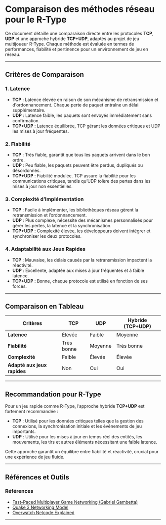 
# Comparaison des méthodes réseau pour le R-Type

Ce document détaille une comparaison directe entre les protocoles **TCP**, **UDP** et une approche hybride **TCP+UDP**, adaptés au projet de jeu multijoueur R-Type. Chaque méthode est évaluée en termes de performances, fiabilité et pertinence pour un environnement de jeu en réseau.

---

## Critères de Comparaison

### 1. **Latence**
- **TCP** : Latence élevée en raison de son mécanisme de retransmission et d'ordonnancement. Chaque perte de paquet entraîne un délai supplémentaire.
- **UDP** : Latence faible, les paquets sont envoyés immédiatement sans confirmation.
- **TCP+UDP** : Latence équilibrée, TCP gérant les données critiques et UDP les mises à jour fréquentes.

### 2. **Fiabilité**
- **TCP** : Très fiable, garantit que tous les paquets arrivent dans le bon ordre.
- **UDP** : Peu fiable, les paquets peuvent être perdus, dupliqués ou désordonnés.
- **TCP+UDP** : Fiabilité modulée. TCP assure la fiabilité pour les communications critiques, tandis qu’UDP tolère des pertes dans les mises à jour non essentielles.

### 3. **Complexité d’Implémentation**
- **TCP** : Facile à implémenter, les bibliothèques réseau gèrent la retransmission et l’ordonnancement.
- **UDP** : Plus complexe, nécessite des mécanismes personnalisés pour gérer les pertes, la latence et la synchronisation.
- **TCP+UDP** : Complexité élevée, les développeurs doivent intégrer et synchroniser les deux protocoles.

### 4. **Adaptabilité aux Jeux Rapides**
- **TCP** : Mauvaise, les délais causés par la retransmission impactent la réactivité.
- **UDP** : Excellente, adaptée aux mises à jour fréquentes et à faible latence.
- **TCP+UDP** : Bonne, chaque protocole est utilisé en fonction de ses forces.

---

## Comparaison en Tableau

| Critères                  | TCP                   | UDP                   | Hybride (TCP+UDP)       |
|---------------------------|-----------------------|-----------------------|-------------------------|
| **Latence**               | Élevée               | Faible                | Moyenne                |
| **Fiabilité**             | Très bonne           | Moyenne               | Très bonne             |
| **Complexité**            | Faible               | Élevée                | Élevée                 |
| **Adapté aux jeux rapides**| Non                  | Oui                   | Oui                    |

---

## Recommandation pour R-Type

Pour un jeu rapide comme R-Type, l’approche hybride **TCP+UDP** est fortement recommandée :
- **TCP** : Utilisé pour les données critiques telles que la gestion des connexions, la synchronisation initiale et les événements de jeu importants.
- **UDP** : Utilisé pour les mises à jour en temps réel des entités, les mouvements, les tirs et autres éléments nécessitant une faible latence.

Cette approche garantit un équilibre entre fiabilité et réactivité, crucial pour une expérience de jeu fluide.

---

## Références et Outils

### Références
- [Fast-Paced Multiplayer Game Networking (Gabriel Gambetta)](https://www.gabrielgambetta.com/client-side-prediction-live-demo.html)
- [Quake 3 Networking Model](https://fabiensanglard.net/quake3/network.php)
- [Overwatch Netcode Explained](https://gdcvault.com)

---